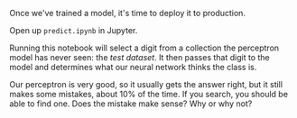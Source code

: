 Once we've trained a model,
it's time to deploy it to production.

Open up `predict.ipynb` in Jupyter.

Running this notebook will select a digit
from a collection the perceptron model has never seen:
the _test dataset_.
It then passes that digit to the model
and determines what our neural network thinks the class is.

Our perceptron is very good,
so it usually gets the answer right,
but it still makes some mistakes,
about 10% of the time.
If you search, you should be able to find one.
Does the mistake make sense? Why or why not?

